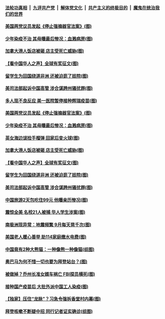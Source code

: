 ####  [法轮功真相](../../../../basic/blob/master/README.md?t=12201531) &nbsp;|&nbsp; [九评共产党](../../../../9ping.md/blob/master/README.md?t=12201531) &nbsp;|&nbsp; [解体党文化](../../../../jtdwh.md/blob/master/README.md?t=12201531)  &nbsp;|&nbsp; [共产主义的终极目的](../../../../gczydzjmd.md/blob/master/README.md?t=12201531) &nbsp;|&nbsp; [魔鬼在统治我们的世界](../../../../mgztzwmdsj.md/blob/master/README.md?t=12201531) 

#### [美国两党议员发起《停止强摘器官法案》(图)](../pages/p3/956446.md?t=12201531) 

#### [少年染疫不治 其母曝最后惨况：血溅病房(图)](../pages/p3/956443.md?t=12201531) 

#### [加拿大港人饭店被砸 店主受死亡威胁(图)](../pages/p3/956334.md?t=12201531) 

#### [【看中国华人之声】全球有奖征文(图)](../pages/p3/953963.md?t=12201531) 

#### [留学生为回国绕道非洲 还被迫逛了妓院(图)](../pages/p3/956306.md?t=12201531) 

#### [美司法部起诉中国高管 涉合谋跨州骚扰罪(图)](../pages/p3/956308.md?t=12201531) 

#### [多人现不良反应 美一医院暂停接种辉瑞疫苗(图)](../pages/p3/956456.md?t=12201531) 

#### [美国两党议员发起《停止强摘器官法案》(图)](../pages/p3/956446.md?t=12201531) 


#### [少年染疫不治 其母曝最后惨况：血溅病房(图)](../pages/p3/956443.md?t=12201531) 


#### [英女海边误捡手榴弹 回家后变火球(图)](../pages/p3/955908.md?t=12201531) 

#### [加拿大港人饭店被砸 店主受死亡威胁(图)](../pages/p3/956334.md?t=12201531) 

#### [【看中国华人之声】全球有奖征文(图)](../pages/p3/953963.md?t=12201531) 

#### [留学生为回国绕道非洲 还被迫逛了妓院(图)](../pages/p3/956306.md?t=12201531) 

#### [美司法部起诉中国高管 涉合谋跨州骚扰罪(图)](../pages/p3/956308.md?t=12201531) 

#### [中国旅游2天包吃住99元 他曝亲历惨况(图)](../pages/p3/956302.md?t=12201531) 

#### [震惊全美 名校21人被捕 华人学生涉案(图)](../pages/p3/956289.md?t=12201531) 

#### [南极洲现异常：地震频繁 9月每天晃千次(图)](../pages/p3/956285.md?t=12201531) 

#### [美国老人暖心善举 助114家庭缴水电费(图)](../pages/p3/956232.md?t=12201531) 

#### [中国竟有2种大熊猫：一种像熊一种像猫(组图)](../pages/p3/956199.md?t=12201531) 

#### [奥巴马为何不惜一切也要为拜登站台？(图)](../pages/p3/956200.md?t=12201531) 

#### [被做掉？乔州长准女婿车祸亡 FBI探员横死(图)](../pages/p3/956185.md?t=12201531) 

#### [接种国产疫苗后 大批外派中国工人染疫(图)](../pages/p3/956191.md?t=12201531) 

#### [【独家】压住“龙脉”？习急令强拆香堂村内幕(图)](../pages/p3/956145.md?t=12201531) 

#### [拜登咳嗽不断疑中招 同行记者证实确诊(组图)](../pages/p3/956135.md?t=12201531) 


